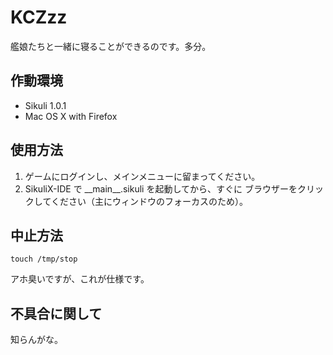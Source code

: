 # KCZzz

艦娘たちと一緒に寝ることができるのです。多分。

## 作動環境

* Sikuli 1.0.1
* Mac OS X with Firefox

## 使用方法

1. ゲームにログインし、メインメニューに留まってください。
2. SikuliX-IDE で \_\_main\_\_.sikuli を起動してから、すぐに
ブラウザーをクリックしてください（主にウィンドウのフォーカスのため）。

## 中止方法

```shell
touch /tmp/stop
```

アホ臭いですが、これが仕様です。

## 不具合に関して

知らんがな。

